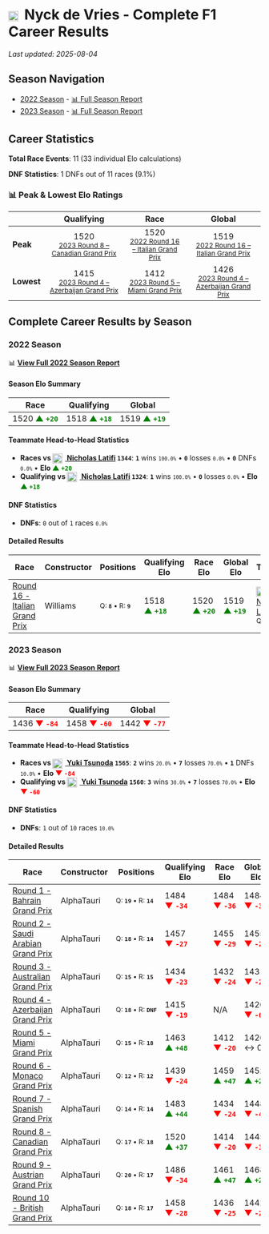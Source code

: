 # <img src="https://upload.wikimedia.org/wikipedia/commons/2/20/Flag_of_the_Netherlands.svg" alt="Netherlands" width="20" height="auto" style="vertical-align: middle; margin-right: 5px;" onerror="this.outerHTML='🇳🇱'; this.style.marginRight='5px';"/> Nyck de Vries - Complete F1 Career Results

*Last updated: 2025-08-04*

## Season Navigation

- [2022 Season](#2022-season) - [📊 Full Season Report](../seasons/2022-season-report)
- [2023 Season](#2023-season) - [📊 Full Season Report](../seasons/2023-season-report)

## Career Statistics

**Total Race Events**: 11 (33 individual Elo calculations)

**DNF Statistics**: 1 DNFs out of 11 races (9.1%)

### 📊 Peak & Lowest Elo Ratings

| &nbsp; | Qualifying | Race | Global |
|-------|------------|------|--------|
| **Peak** | <center> 1520 <br/><small> [2023 Round 8 – Canadian Grand Prix](../seasons/2023-season-report#round-8-canadian-grand-prix) </small></center> | <center> 1520 <br/><small> [2022 Round 16 – Italian Grand Prix](../seasons/2022-season-report#round-16-italian-grand-prix) </small></center> | <center> 1519  <br/><small> [2022 Round 16 – Italian Grand Prix](../seasons/2022-season-report#round-16-italian-grand-prix) </small></center> |
| **Lowest** | <center> 1415 <br/><small> [2023 Round 4 – Azerbaijan Grand Prix](../seasons/2023-season-report#round-4-azerbaijan-grand-prix) </small></center> | <center> 1412 <br/><small> [2023 Round 5 – Miami Grand Prix](../seasons/2023-season-report#round-5-miami-grand-prix) </small></center> | <center> 1426 <br/><small> [2023 Round 4 – Azerbaijan Grand Prix](../seasons/2023-season-report#round-4-azerbaijan-grand-prix) </small></center> |


## Complete Career Results by Season

### 2022 Season

📊 **[View Full 2022 Season Report](../seasons/2022-season-report)**

#### Season Elo Summary

| Race | Qualifying | Global |
|------|------------|--------|
| 1520 **<span style="color: green;">▲&nbsp;`+20`</span>** | 1518 **<span style="color: green;">▲&nbsp;`+18`</span>** | 1519 **<span style="color: green;">▲&nbsp;`+19`</span>** |

#### Teammate Head-to-Head Statistics

- **Races vs [<img src="https://upload.wikimedia.org/wikipedia/commons/c/cf/Flag_of_Canada.svg" alt="Canada" width="20" height="auto" style="vertical-align: middle; margin-right: 5px;" onerror="this.outerHTML='🇨🇦'; this.style.marginRight='5px';"/> Nicholas Latifi](nicholas-latifi) `1344`**: **`1`** wins <small>`100.0%`</small> • **`0`** losses <small>`0.0%`</small> • **`0`** DNFs <small>`0.0%`</small> • **Elo <span style="color: green;">▲&nbsp;`+20`</span>**
- **Qualifying vs [<img src="https://upload.wikimedia.org/wikipedia/commons/c/cf/Flag_of_Canada.svg" alt="Canada" width="20" height="auto" style="vertical-align: middle; margin-right: 5px;" onerror="this.outerHTML='🇨🇦'; this.style.marginRight='5px';"/> Nicholas Latifi](nicholas-latifi) `1324`**: **`1`** wins <small>`100.0%`</small> • **`0`** losses <small>`0.0%`</small> • **Elo <span style="color: green;">▲&nbsp;`+18`</span>**

#### DNF Statistics

- **DNFs**: `0` out of `1` races <small>`0.0%`</small>

#### Detailed Results

| Race | Constructor | Positions | Qualifying Elo | Race Elo | Global Elo | Teammate |
|------|-------------|-----------|----------------|----------|------------|----------|
| [Round 16 - Italian Grand Prix](../seasons/2022-season-report#round-16-italian-grand-prix) | Williams | <small>Q:&nbsp;**`8`**&nbsp;•&nbsp;R:&nbsp;**`9`**</small> | 1518 **<span style="color: green;">▲&nbsp;`+18`</span>** | 1520 **<span style="color: green;">▲&nbsp;`+20`</span>** | 1519 **<span style="color: green;">▲&nbsp;`+19`</span>** | [<img src="https://upload.wikimedia.org/wikipedia/commons/c/cf/Flag_of_Canada.svg" alt="Canada" width="20" height="auto" style="vertical-align: middle; margin-right: 5px;" onerror="this.outerHTML='🇨🇦'; this.style.marginRight='5px';"/> Nicholas Latifi](nicholas-latifi)<br/><small>Q:&nbsp;**`10`**&nbsp;•&nbsp;R:&nbsp;**`15`**</small> |

### 2023 Season

📊 **[View Full 2023 Season Report](../seasons/2023-season-report)**

#### Season Elo Summary

| Race | Qualifying | Global |
|------|------------|--------|
| 1436 **<span style="color: red;">▼&nbsp;`-84`</span>** | 1458 **<span style="color: red;">▼&nbsp;`-60`</span>** | 1442 **<span style="color: red;">▼&nbsp;`-77`</span>** |

#### Teammate Head-to-Head Statistics

- **Races vs [<img src="https://upload.wikimedia.org/wikipedia/commons/9/9e/Flag_of_Japan.svg" alt="Japan" width="20" height="auto" style="vertical-align: middle; margin-right: 5px;" onerror="this.outerHTML='🇯🇵'; this.style.marginRight='5px';"/> Yuki Tsunoda](yuki-tsunoda) `1565`**: **`2`** wins <small>`20.0%`</small> • **`7`** losses <small>`70.0%`</small> • **`1`** DNFs <small>`10.0%`</small> • **Elo <span style="color: red;">▼&nbsp;`-84`</span>**
- **Qualifying vs [<img src="https://upload.wikimedia.org/wikipedia/commons/9/9e/Flag_of_Japan.svg" alt="Japan" width="20" height="auto" style="vertical-align: middle; margin-right: 5px;" onerror="this.outerHTML='🇯🇵'; this.style.marginRight='5px';"/> Yuki Tsunoda](yuki-tsunoda) `1560`**: **`3`** wins <small>`30.0%`</small> • **`7`** losses <small>`70.0%`</small> • **Elo <span style="color: red;">▼&nbsp;`-60`</span>**

#### DNF Statistics

- **DNFs**: `1` out of `10` races <small>`10.0%`</small>

#### Detailed Results

| Race | Constructor | Positions | Qualifying Elo | Race Elo | Global Elo | Teammate |
|------|-------------|-----------|----------------|----------|------------|----------|
| [Round 1 - Bahrain Grand Prix](../seasons/2023-season-report#round-1-bahrain-grand-prix) | AlphaTauri | <small>Q:&nbsp;**`19`**&nbsp;•&nbsp;R:&nbsp;**`14`**</small> | 1484 **<span style="color: red;">▼&nbsp;`-34`</span>** | 1484 **<span style="color: red;">▼&nbsp;`-36`</span>** | 1484 **<span style="color: red;">▼&nbsp;`-35`</span>** | [<img src="https://upload.wikimedia.org/wikipedia/commons/9/9e/Flag_of_Japan.svg" alt="Japan" width="20" height="auto" style="vertical-align: middle; margin-right: 5px;" onerror="this.outerHTML='🇯🇵'; this.style.marginRight='5px';"/> Yuki Tsunoda](yuki-tsunoda)<br/><small>Q:&nbsp;**`14`**&nbsp;•&nbsp;R:&nbsp;**`11`**</small> |
| [Round 2 - Saudi Arabian Grand Prix](../seasons/2023-season-report#round-2-saudi-arabian-grand-prix) | AlphaTauri | <small>Q:&nbsp;**`18`**&nbsp;•&nbsp;R:&nbsp;**`14`**</small> | 1457 **<span style="color: red;">▼&nbsp;`-27`</span>** | 1455 **<span style="color: red;">▼&nbsp;`-29`</span>** | 1455 **<span style="color: red;">▼&nbsp;`-28`</span>** | [<img src="https://upload.wikimedia.org/wikipedia/commons/9/9e/Flag_of_Japan.svg" alt="Japan" width="20" height="auto" style="vertical-align: middle; margin-right: 5px;" onerror="this.outerHTML='🇯🇵'; this.style.marginRight='5px';"/> Yuki Tsunoda](yuki-tsunoda)<br/><small>Q:&nbsp;**`16`**&nbsp;•&nbsp;R:&nbsp;**`11`**</small> |
| [Round 3 - Australian Grand Prix](../seasons/2023-season-report#round-3-australian-grand-prix) | AlphaTauri | <small>Q:&nbsp;**`15`**&nbsp;•&nbsp;R:&nbsp;**`15`**</small> | 1434 **<span style="color: red;">▼&nbsp;`-23`</span>** | 1432 **<span style="color: red;">▼&nbsp;`-24`</span>** | 1431 **<span style="color: red;">▼&nbsp;`-24`</span>** | [<img src="https://upload.wikimedia.org/wikipedia/commons/9/9e/Flag_of_Japan.svg" alt="Japan" width="20" height="auto" style="vertical-align: middle; margin-right: 5px;" onerror="this.outerHTML='🇯🇵'; this.style.marginRight='5px';"/> Yuki Tsunoda](yuki-tsunoda)<br/><small>Q:&nbsp;**`12`**&nbsp;•&nbsp;R:&nbsp;**`10`**</small> |
| [Round 4 - Azerbaijan Grand Prix](../seasons/2023-season-report#round-4-azerbaijan-grand-prix) | AlphaTauri | <small>Q:&nbsp;**`18`**&nbsp;•&nbsp;R:&nbsp;**`DNF`**</small> | 1415 **<span style="color: red;">▼&nbsp;`-19`</span>** | N/A | 1426 **<span style="color: red;">▼&nbsp;`-6`</span>** | [<img src="https://upload.wikimedia.org/wikipedia/commons/9/9e/Flag_of_Japan.svg" alt="Japan" width="20" height="auto" style="vertical-align: middle; margin-right: 5px;" onerror="this.outerHTML='🇯🇵'; this.style.marginRight='5px';"/> Yuki Tsunoda](yuki-tsunoda)<br/><small>Q:&nbsp;**`8`**&nbsp;•&nbsp;R:&nbsp;**`10`**</small> |
| [Round 5 - Miami Grand Prix](../seasons/2023-season-report#round-5-miami-grand-prix) | AlphaTauri | <small>Q:&nbsp;**`15`**&nbsp;•&nbsp;R:&nbsp;**`18`**</small> | 1463 **<span style="color: green;">▲&nbsp;`+48`</span>** | 1412 **<span style="color: red;">▼&nbsp;`-20`</span>** | 1426 ↔ 0 | [<img src="https://upload.wikimedia.org/wikipedia/commons/9/9e/Flag_of_Japan.svg" alt="Japan" width="20" height="auto" style="vertical-align: middle; margin-right: 5px;" onerror="this.outerHTML='🇯🇵'; this.style.marginRight='5px';"/> Yuki Tsunoda](yuki-tsunoda)<br/><small>Q:&nbsp;**`17`**&nbsp;•&nbsp;R:&nbsp;**`11`**</small> |
| [Round 6 - Monaco Grand Prix](../seasons/2023-season-report#round-6-monaco-grand-prix) | AlphaTauri | <small>Q:&nbsp;**`12`**&nbsp;•&nbsp;R:&nbsp;**`12`**</small> | 1439 **<span style="color: red;">▼&nbsp;`-24`</span>** | 1459 **<span style="color: green;">▲&nbsp;`+47`</span>** | 1452 **<span style="color: green;">▲&nbsp;`+26`</span>** | [<img src="https://upload.wikimedia.org/wikipedia/commons/9/9e/Flag_of_Japan.svg" alt="Japan" width="20" height="auto" style="vertical-align: middle; margin-right: 5px;" onerror="this.outerHTML='🇯🇵'; this.style.marginRight='5px';"/> Yuki Tsunoda](yuki-tsunoda)<br/><small>Q:&nbsp;**`9`**&nbsp;•&nbsp;R:&nbsp;**`15`**</small> |
| [Round 7 - Spanish Grand Prix](../seasons/2023-season-report#round-7-spanish-grand-prix) | AlphaTauri | <small>Q:&nbsp;**`14`**&nbsp;•&nbsp;R:&nbsp;**`14`**</small> | 1483 **<span style="color: green;">▲&nbsp;`+44`</span>** | 1434 **<span style="color: red;">▼&nbsp;`-24`</span>** | 1448 **<span style="color: red;">▼&nbsp;`-4`</span>** | [<img src="https://upload.wikimedia.org/wikipedia/commons/9/9e/Flag_of_Japan.svg" alt="Japan" width="20" height="auto" style="vertical-align: middle; margin-right: 5px;" onerror="this.outerHTML='🇯🇵'; this.style.marginRight='5px';"/> Yuki Tsunoda](yuki-tsunoda)<br/><small>Q:&nbsp;**`15`**&nbsp;•&nbsp;R:&nbsp;**`12`**</small> |
| [Round 8 - Canadian Grand Prix](../seasons/2023-season-report#round-8-canadian-grand-prix) | AlphaTauri | <small>Q:&nbsp;**`17`**&nbsp;•&nbsp;R:&nbsp;**`18`**</small> | 1520 **<span style="color: green;">▲&nbsp;`+37`</span>** | 1414 **<span style="color: red;">▼&nbsp;`-20`</span>** | 1445 **<span style="color: red;">▼&nbsp;`-3`</span>** | [<img src="https://upload.wikimedia.org/wikipedia/commons/9/9e/Flag_of_Japan.svg" alt="Japan" width="20" height="auto" style="vertical-align: middle; margin-right: 5px;" onerror="this.outerHTML='🇯🇵'; this.style.marginRight='5px';"/> Yuki Tsunoda](yuki-tsunoda)<br/><small>Q:&nbsp;**`19`**&nbsp;•&nbsp;R:&nbsp;**`14`**</small> |
| [Round 9 - Austrian Grand Prix](../seasons/2023-season-report#round-9-austrian-grand-prix) | AlphaTauri | <small>Q:&nbsp;**`20`**&nbsp;•&nbsp;R:&nbsp;**`17`**</small> | 1486 **<span style="color: red;">▼&nbsp;`-34`</span>** | 1461 **<span style="color: green;">▲&nbsp;`+47`</span>** | 1468 **<span style="color: green;">▲&nbsp;`+23`</span>** | [<img src="https://upload.wikimedia.org/wikipedia/commons/9/9e/Flag_of_Japan.svg" alt="Japan" width="20" height="auto" style="vertical-align: middle; margin-right: 5px;" onerror="this.outerHTML='🇯🇵'; this.style.marginRight='5px';"/> Yuki Tsunoda](yuki-tsunoda)<br/><small>Q:&nbsp;**`16`**&nbsp;•&nbsp;R:&nbsp;**`19`**</small> |
| [Round 10 - British Grand Prix](../seasons/2023-season-report#round-10-british-grand-prix) | AlphaTauri | <small>Q:&nbsp;**`18`**&nbsp;•&nbsp;R:&nbsp;**`17`**</small> | 1458 **<span style="color: red;">▼&nbsp;`-28`</span>** | 1436 **<span style="color: red;">▼&nbsp;`-25`</span>** | 1442 **<span style="color: red;">▼&nbsp;`-26`</span>** | [<img src="https://upload.wikimedia.org/wikipedia/commons/9/9e/Flag_of_Japan.svg" alt="Japan" width="20" height="auto" style="vertical-align: middle; margin-right: 5px;" onerror="this.outerHTML='🇯🇵'; this.style.marginRight='5px';"/> Yuki Tsunoda](yuki-tsunoda)<br/><small>Q:&nbsp;**`16`**&nbsp;•&nbsp;R:&nbsp;**`16`**</small> |

